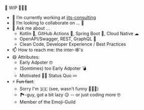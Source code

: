 🚧 WIP 👷🏻‍♂️
- 🔭 I’m currently working at [iits-consulting](https://github.com/iits-consulting)
- 👯 I’m looking to collaborate on ... 🤔
- 💬 Ask me about ...
  - Kotlin 🥳, GitHub Actions 🤖, Spring Boot 🍃, Cloud Native ☁ 
  - OpenAPI/Swagger, REST, GraphQL 🔌
  - Clean Code, Developer Experience / Best Practices 
- 📫 How to reach me: the inter-🕸's
- 😄 Attributes:
  - Early Adpoter 🤓
  - (Somtimes) too Early Adpoter 💣
  - Motivated 💪🏻 Status Quo 💤
- ⚡ ~~Fun fact~~: 
  - Sorry I'm 🇩🇪 (see, wasn't funny 🤷🏻‍♂️)
  - 🏞-guy, got a bit lazy 😌 -- or just coding more 🤓
  - Member of the Emoji-Guild
  
  
  
